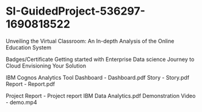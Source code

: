 # SI-GuidedProject-536297-1690818522
Unveiling the Virtual Classroom: An In-depth Analysis of the Online Education System

Badges/Certificate
Getting started with Enterprise Data science 
Journey to Cloud Envisioning Your Solution

IBM Cognos Analytics Tool
Dashboard - Dashboard.pdf
Story - Story.pdf
Report - Report.pdf

Project Report - Project report IBM Data Analytics.pdf
Demonstration Video - demo.mp4
